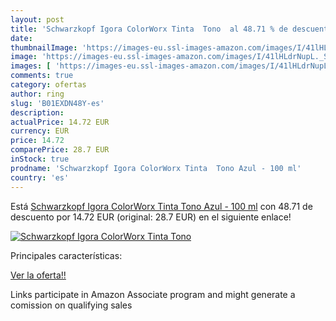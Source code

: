 ```yaml
---
layout: post
title: 'Schwarzkopf Igora ColorWorx Tinta  Tono  al 48.71 % de descuento'
date: 
thumbnailImage: 'https://images-eu.ssl-images-amazon.com/images/I/41lHLdrNupL._SL200_.jpg'
image: 'https://images-eu.ssl-images-amazon.com/images/I/41lHLdrNupL._SL200_.jpg'
images: [ 'https://images-eu.ssl-images-amazon.com/images/I/41lHLdrNupL._SL200_.jpg' ]
comments: true
category: ofertas
author: ring
slug: 'B01EXDN48Y-es'
description:
actualPrice: 14.72 EUR
currency: EUR
price: 14.72
comparePrice: 28.7 EUR
inStock: true
prodname: 'Schwarzkopf Igora ColorWorx Tinta  Tono Azul - 100 ml'
country: 'es'
---
```


Está [Schwarzkopf Igora ColorWorx Tinta  Tono Azul - 100 ml](https://www.amazon.es/dp/B01EXDN48Y/?tag=tolees-21) con 48.71 de descuento por 14.72 EUR (original: 28.7 EUR) en el siguiente enlace!

[![Schwarzkopf Igora ColorWorx Tinta  Tono ](https://images-eu.ssl-images-amazon.com/images/I/41lHLdrNupL._SL200_.jpg)](https://www.amazon.es/dp/B01EXDN48Y/?tag=tolees-21)

Principales características:


[Ver la oferta!!](https://www.amazon.es/dp/B01EXDN48Y/?tag=tolees-21)

Links participate in Amazon Associate program and might generate a comission on qualifying sales



